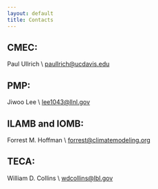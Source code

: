 ```yaml
---
layout: default
title: Contacts
---
```


## CMEC:

Paul Ullrich \\
<paullrich@ucdavis.edu>

## PMP: 

Jiwoo Lee \\
<lee1043@llnl.gov>

## ILAMB and IOMB:

Forrest M. Hoffman \\
<forrest@climatemodeling.org>

## TECA:

William D. Collins \\
<wdcollins@lbl.gov>
